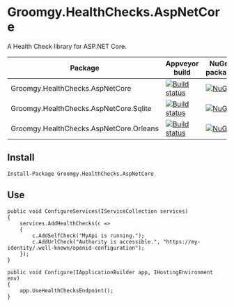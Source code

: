 # Groomgy.HealthChecks.AspNetCore

A Health Check library for ASP.NET Core.

| Package | Appveyor build | NuGet package |
|---------|----------------|---------------|
| Groomgy.HealthChecks.AspNetCore         | [![Build status](https://ci.appveyor.com/api/projects/status/eouclq5a93ix6yp8?svg=true)](https://ci.appveyor.com/project/Kimserey16189/groomgy-healthchecks-aspnetcore) | [![NuGet](https://img.shields.io/nuget/v/Groomgy.HealthChecks.AspNetCore.svg?style=flat&colorB=blue)](http://www.nuget.org/packages/Groomgy.HealthChecks.AspNetCore) |
| Groomgy.HealthChecks.AspNetCore.Sqlite  | [![Build status](https://ci.appveyor.com/api/projects/status/eouclq5a93ix6yp8?svg=true)](https://ci.appveyor.com/project/Kimserey16189/groomgy-healthchecks-aspnetcore) | [![NuGet](https://img.shields.io/nuget/v/Groomgy.HealthChecks.AspNetCore.Sqlite.svg?style=flat&colorB=blue)](http://www.nuget.org/packages/Groomgy.HealthChecks.AspNetCore.Sqlite) |
| Groomgy.HealthChecks.AspNetCore.Orleans | [![Build status](https://ci.appveyor.com/api/projects/status/eouclq5a93ix6yp8?svg=true)](https://ci.appveyor.com/project/Kimserey16189/groomgy-healthchecks-aspnetcore) | [![NuGet](https://img.shields.io/nuget/v/Groomgy.HealthChecks.AspNetCore.Orleans.svg?style=flat&colorB=blue)](http://www.nuget.org/packages/Groomgy.HealthChecks.AspNetCore.Orleans) |

## Install

```
Install-Package Groomgy.HealthChecks.AspNetCore
```

## Use

```
public void ConfigureServices(IServiceCollection services)
{
    services.AddHealthChecks(c =>
    {
        c.AddSelfCheck("MyApi is running.");
        c.AddUrlCheck("Authority is accessible.", "https://my-identity/.well-known/openid-configuration");
    });
}
```

```      
public void Configure(IApplicationBuilder app, IHostingEnvironment env)
{
    app.UseHealthChecksEndpoint();
}
```